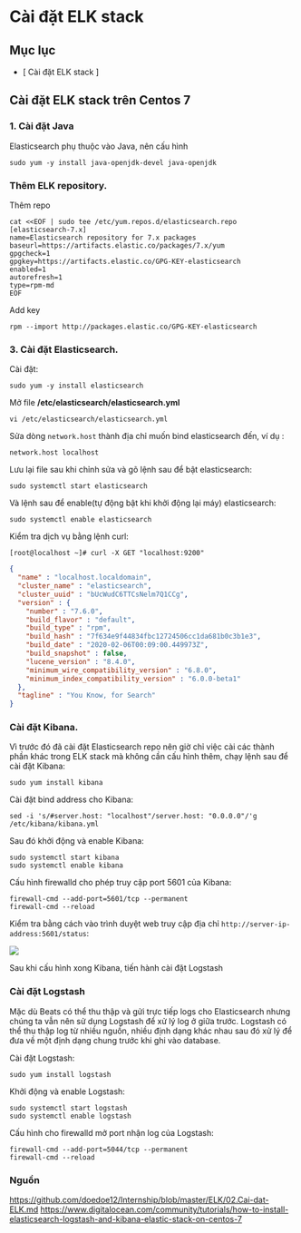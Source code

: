 # Cài đặt ELK stack



## Mục lục
- [ Cài đặt ELK stack ]


## Cài đặt ELK stack trên Centos 7

### 1. Cài đặt Java
Elasticsearch phụ thuộc vào Java, nên cấu hình 
```
sudo yum -y install java-openjdk-devel java-openjdk
```
### Thêm ELK repository.
Thêm repo
```
cat <<EOF | sudo tee /etc/yum.repos.d/elasticsearch.repo
[elasticsearch-7.x]
name=Elasticsearch repository for 7.x packages
baseurl=https://artifacts.elastic.co/packages/7.x/yum
gpgcheck=1
gpgkey=https://artifacts.elastic.co/GPG-KEY-elasticsearch
enabled=1
autorefresh=1
type=rpm-md
EOF
```
Add key
```
rpm --import http://packages.elastic.co/GPG-KEY-elasticsearch
```

### 3. Cài đặt Elasticsearch.
Cài đặt:
```
sudo yum -y install elasticsearch
```
Mở file **/etc/elasticsearch/elasticsearch.yml**
```
vi /etc/elasticsearch/elasticsearch.yml
```
Sửa dòng `network.host` thành địa chỉ muốn bind elasticsearch đến, ví dụ :
```
network.host localhost
```
Lưu lại file sau khi chỉnh sửa và gõ lệnh sau để bật elasticsearch:
```
sudo systemctl start elasticsearch 
```
Và lệnh sau để enable(tự động bật khi khởi động lại máy) elasticsearch:
```
sudo systemctl enable elasticsearch
```
Kiểm tra dịch vụ bằng lệnh curl:
```
[root@localhost ~]# curl -X GET "localhost:9200"
```
```json
{
  "name" : "localhost.localdomain",
  "cluster_name" : "elasticsearch",
  "cluster_uuid" : "bUcWudC6TTCsNelm7Q1CCg",
  "version" : {
    "number" : "7.6.0",
    "build_flavor" : "default",
    "build_type" : "rpm",
    "build_hash" : "7f634e9f44834fbc12724506cc1da681b0c3b1e3",
    "build_date" : "2020-02-06T00:09:00.449973Z",
    "build_snapshot" : false,
    "lucene_version" : "8.4.0",
    "minimum_wire_compatibility_version" : "6.8.0",
    "minimum_index_compatibility_version" : "6.0.0-beta1"
  },
  "tagline" : "You Know, for Search"
}
```
### Cài đặt Kibana.

Vì trước đó đã cài đặt Elasticsearch repo nên giờ chỉ việc cài các thành phần khác trong ELK stack mà không cần cấu hình thêm, chạy lệnh sau để cài đặt Kibana: 
```
sudo yum install kibana
```
Cài đặt bind address cho Kibana:
```
sed -i 's/#server.host: "localhost"/server.host: "0.0.0.0"/'g /etc/kibana/kibana.yml
```
Sau đó khởi động và enable Kibana:
```
sudo systemctl start kibana
sudo systemctl enable kibana
```
Cấu hình firewalld cho phép truy cập port 5601 của Kibana:
```
firewall-cmd --add-port=5601/tcp --permanent
firewall-cmd --reload
```
Kiểm tra bằng cách vào trình duyệt web truy cập địa chỉ `http://server-ip-address:5601/status`:

![](https://i.imgur.com/sz8iFvO.png)

Sau khi cấu hình xong Kibana, tiến hành cài đặt Logstash

### Cài đặt Logstash 
Mặc dù Beats có thể thu thập và gửi trực tiếp logs cho Elasticsearch nhưng chúng ta vẫn nên sử dụng Logstash để xử lý log ở giữa trước. Logstash có thể thu thập log từ nhiều nguồn, nhiều định dạng khác nhau sau đó xử lý để đưa về một định dạng chung trước khi ghi vào database.

Cài đặt Logstash:
```
sudo yum install logstash
```
Khởi động và enable Logstash:
```
sudo systemctl start logstash
sudo systemctl enable logstash
```
Cấu hình cho firewalld mở port nhận log của Logstash:
```
firewall-cmd --add-port=5044/tcp --permanent
firewall-cmd --reload
```


### Nguồn
https://github.com/doedoe12/Internship/blob/master/ELK/02.Cai-dat-ELK.md
https://www.digitalocean.com/community/tutorials/how-to-install-elasticsearch-logstash-and-kibana-elastic-stack-on-centos-7
